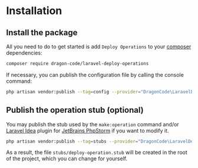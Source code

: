 # Installation

## Install the package

All you need to do to get started is add `Deploy Operations` to your [composer](https://getcomposer.org) dependencies:

```bash
composer require dragon-code/laravel-deploy-operations
```

If necessary, you can publish the configuration file by calling the console command:

```bash
php artisan vendor:publish --tag=config --provider="DragonCode\LaravelDeployOperations\ServiceProvider"
```

## Publish the operation stub (optional)

You may publish the stub used by the `make:operation` command and/or [Laravel Idea](https://laravel-idea.com)
plugin for [JetBrains PhpStorm](https://www.jetbrains.com/phpstorm/) if you want to modify it.

```bash
php artisan vendor:publish --tag=stubs --provider="DragonCode\LaravelDeployOperations\ServiceProvider"
```

As a result, the file `stubs/deploy-operation.stub` will be created in the root of the project,
which you can change for yourself.
